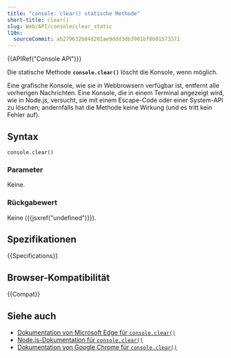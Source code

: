 ```yaml
---
title: "console: clear() statische Methode"
short-title: clear()
slug: Web/API/console/clear_static
l10n:
  sourceCommit: ab279632b84d201ae9ddd3db3981bf0b01573371
---
```


{{APIRef("Console API")}}

Die statische Methode **`console.clear()`** löscht die Konsole, wenn möglich.

Eine grafische Konsole, wie sie in Webbrowsern verfügbar ist, entfernt alle vorherigen Nachrichten. Eine Konsole, die in einem Terminal angezeigt wird, wie in Node.js, versucht, sie mit einem Escape-Code oder einer System-API zu löschen; andernfalls hat die Methode keine Wirkung (und es tritt kein Fehler auf).

## Syntax

```js-nolint
console.clear()
```

### Parameter

Keine.

### Rückgabewert

Keine ({{jsxref("undefined")}}).

## Spezifikationen

{{Specifications}}

## Browser-Kompatibilität

{{Compat}}

## Siehe auch

- [Dokumentation von Microsoft Edge für `console.clear()`](https://learn.microsoft.com/en-us/microsoft-edge/devtools-guide/console/api#clear)
- [Node.js-Dokumentation für `console.clear()`](https://nodejs.org/docs/latest/api/console.html#consoleclear)
- [Dokumentation von Google Chrome für `console.clear()`](https://developer.chrome.com/docs/devtools/console/api/#clear)

